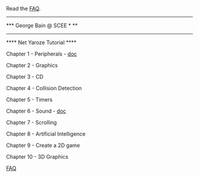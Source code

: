 Read the [FAQ](https://htmlpreview.github.io/?https://github.com/gwald/netyaroze_demo/blob/main/tutor/Net%20Yaroze%20Programming%20FAQ.htm).

***********************************

***       George Bain @ SCEE        * **

***********************************

****  Net Yaroze Tutorial  ****

Chapter 1  - Peripherals - [doc](https://htmlpreview.github.io/?https://github.com/gwald/netyaroze_demo/blob/main/tutor/chap1/periph.htm)

Chapter 2  - Graphics

Chapter 3  - CD

Chapter 4  - Collision Detection

Chapter 5  - Timers

Chapter 6  - Sound - [doc](https://htmlpreview.github.io/?https://github.com/gwald/netyaroze_demo/blob/main/tutor/chap6/document/sound.html)

Chapter 7  - Scrolling

Chapter 8  - Artificial Intelligence

Chapter 9  - Create a 2D game

Chapter 10 - 3D Graphics

[FAQ](https://htmlpreview.github.io/?https://github.com/gwald/netyaroze_demo/blob/main/tutor/Net%20Yaroze%20Programming%20FAQ.htm)
